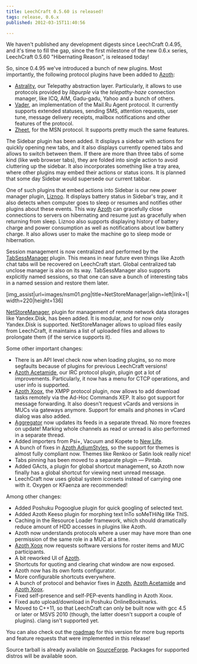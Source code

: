 ```yaml
---
title: LeechCraft 0.5.60 is released!
tags: release, 0.6.x
published: 2012-03-15T11:40:56

---
```


We haven't published any development digests since LeechCraft 0.4.95,
and it's time to fill the gap, since the first milestone of the new
0.6.x series, LeechCraft 0.5.60 "Hibernating Reason", is released
today!

So, since 0.4.95 we've introduced a bunch of new plugins. Most
importantly, the following protocol plugins have been added to
[Azoth](/plugins-azoth):

- [Astrality](/plugins-azoth-astrality), our Telepathy
  abstraction layer. Particularly, it allows to use protocols provided
  by *libpurple* via the *telepathy-haze* connection manager, like
  ICQ, AIM, Gadu-gadu, Yahoo and a bunch of others.
- [Vader](/plugins-azoth-vader), an implementation of the Mail.Ru
  Agent protocol. It currently supports extended statuses, sending
  SMS, attention requests, user tune, message delivery receipts,
  mailbox notifications and other features of the protocol.
- [Zheet](/plugins-azoth-zheet), for the MSN protocol. It supports
  pretty much the same features.

The Sidebar plugin has been added. It displays a sidebar with actions
for quickly opening new tabs, and it also displays currently opened tabs
and allows to switch between them. If there are more than three tabs of
some kind (like web browser tabs), they are folded into single action to
avoid cluttering up the sidebar. It also incorporates something like a
tray area, where other plugins may embed their actions or status icons.
It is planned that some day Sidebar would supersede our current tabbar.

One of such plugins that embed actions into Sidebar is our new power
manager plugin, [Liznoo](/plugins-liznoo). It displays battery status in
Sidebar's tray, and it also detects when computer goes to sleep or
resumes and notifies other plugins about these events. This way
[Azoth](/plugins-azoth) can gracefully close connections to servers on
hibernating and resume just as gracefully when returning from sleep.
Liznoo also supports displaying history of battery charge and power
consumption as well as notifications about low battery charge. It also
allows user to make the machine go to sleep mode or hibernation.

Session management is now centralized and performed by the
[TabSessManager](/plugins-tabsessmanager) plugin. This means in near
future even things like Azoth chat tabs will be recovered on LeechCraft
start. Global centralized tab unclose manager is also on its way.
TabSessManager also supports explicitly named sessions, so that one can
save a bunch of interesting tabs in a named session and restore them
later.

\[img\_assist|url=images/nsm01.png|title=NetStoreManager|align=left|link=1|width=220|height=136\]

[NetStoreManager](/plugins-netstoremanager), plugin for management of
remote network data storages like Yandex.Disk, has been added. It is
modular, and for now only Yandex.Disk is supported. NetStoreManager
allows to upload files easily from LeechCraft, it maintains a list of
uploaded files and allows to prolongate them (if the service supports
it).

Some other important changes:

- There is an API level check now when loading plugins, so no more
  segfaults because of plugins for previous LeechCraft versions!
- [Azoth Acetamide](/plugins-azoth-acetamide), our IRC protocol
  plugin, plugin got a lot of improvements. Particularly, it now has a
  menu for CTCP operations, and user info is supported.
- [Azoth Xoox](/plugins-azoth-xoox), the XMPP protocol plugin, now
  allows to add download tasks remotely via the Ad-Hoc Commands XEP.
  It also got support for message forwarding. It also doesn't request
  vCards and versions in MUCs via gateways anymore. Support for emails
  and phones in vCard dialog was also added.
- [Aggregator](/plugins-aggregator) now updates its feeds in a
  separate thread. No more freezes on update! Marking whole channels
  as read or unread is also performed in a separate thread.
- Added importers from Psi+, Vacuum and Kopete to [New
  Life](/plugins-newlife).
- A bunch of fixes in [Azoth AdiumStyles](/plugins-azoth-adiumstyles),
  so the support for themes is almost fully compliant now. Themes like
  Renkoo or Satin look really nice!
- Tabs pinning has been moved to a separate plugin — Pintab.
- Added GActs, a plugin for global shortcut management, so Azoth now
  finally has a global shortcut for viewing next unread message.
- LeechCraft now uses global system iconsets instead of carrying one
  with it. Oxygen or KFaenza are recommended!

Among other changes:

- Added Poshuku Pogooglue plugin for quick googling of selected text.
- Added Azoth Keeso plugin for morphing text InTo soMeTHiNg lIKe ThIS.
- Caching in the Resource Loader framework, which should dramatically
  reduce amount of HDD accesses in plugins like Azoth.
- Azoth now understands protocols where a user may have more than one
  permission of the same role in a MUC at a time.
- [Azoth Xoox](/plugins-azoth-xoox) now requests software versions for
  roster items and MUC participants.
- A bit reworked UI of [Azoth](/plugins-azoth).
- Shortcuts for quoting and clearing chat window are now exposed.
- Azoth now has its own fonts configurator.
- More configurable shortcuts everywhere.
- A bunch of protocol and behavior fixes in [Azoth](/plugins-azoth),
  [Azoth Acetamide](/plugins-azoth-acetamide) and [Azoth
  Xoox](/plugins-azoth-xoox).
- Fixed self-presence and self-PEP-events handling in Azoth Xoox.
- Fixed auto upload/download in Poshuku OnlineBookmarks.
- Moved to C++11, so that LeechCraft can only be built now with gcc
  4.5 or later or MSVS 2010 (though, the latter doesn't support a
  couple of plugins). clang isn't supported yet.

You can also check out the
[roadmap](http://dev.leechcraft.org/versions/17) for this version for
more bug reports and feature requests that were implemented in this
release!

Source tarball is already available on
[SourceForge](http://sourceforge.net/projects/leechcraft/files/LeechCraft/0.5.60/leechcraft-0.5.60.tar.xz/download).
Packages for supported distros will be available soon.
